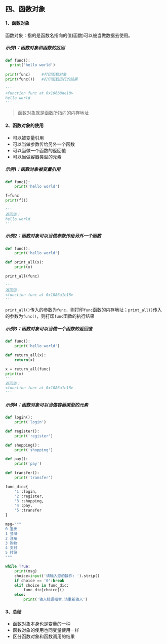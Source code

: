 ## 四、函数对象

#### 1、函数对象

函数对象：指的是函数名指向的值(函数)可以被当做数据去使用。

##### 示例1：函数对象和函数的区别

```python
def func():
  print('hello world')
  
print(func)     #打印函数对象
print(func())   #打印函数运行的结果

'''
<function func at 0x106b8de18>
hello world
'''
```

> 函数对象就是函数所指向的内存地址

#### 2、函数对象的使用

- 可以被变量引用
- 可以当做参数传给另外一个函数
- 可以当做一个函数的返回值
- 可以当做容器类型的元素

##### 示例1：函数对象被变量引用

```python
def func():
    print('hello world')

f=func
print(f())

'''
返回值：
hello world
'''
```

##### 示例2：函数对象可以当做参数传给另外一个函数

```python
def func():
    print('hello world')

def print_all(x):
    print(x)

print_all(func)

'''
返回值：
<function func at 0x1086a1e18>
'''
```

`print_all()`传入的参数为`func`，则打印`func`函数的内存地址；`print_all()`传入的参数为`func()`，则打印`func`函数的执行结果

##### 示例3：函数对象可以当做一个函数的返回值

```python
def func():
    print('hello world')

def return_all(x):
    return(x)

x = return_all(func)
print(x)
'''
返回值：
<function func at 0x1086a1e18>
'''
```

##### 示例4：函数对象可以当做容器类型的元素

```python
def login():
    print('login')

def register():
    print('register')

def shopping():
    print('shopping')

def pay():
    print('pay')

def transfer():
    print('transfer')

func_dic={
    '1':login,
    '2':register,
    '3':shopping,
    '4':pay,
    '5':transfer
}

msg="""
0 退出
1 登陆
2 注册
3 购物
4 支付
5 转账
"""

while True:
    print(msg)
    choice=input('请输入您的操作: ').strip()
    if choice == '0':break
    elif choice in func_dic:
        func_dic[choice]()
    else:
        print('输入错误指令,请重新输入')
```

#### 3、总结

- 函数对象本身也是变量的一种
- 函数对象的使用也同变量使用一样
- 区分函数对象和函数调用的结果